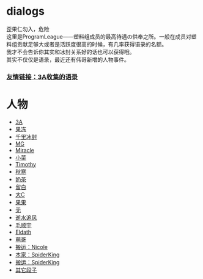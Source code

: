 # dialogs

歪果仁勿入，危险<br/>
这里是ProgramLeague——塑料组成员的最高待遇の供奉之所。一般在成员对塑料组贡献足够大或者是活跃度很高的时候，有几率获得语录的名额。<br/>
我才不会告诉你其实和冰封关系好的话也可以获得哦。<br/>
其实不仅仅是语录，最近还有伟哥新增的人物事件。

### [友情链接：3A收集的语录](https://github.com/DogeStudio/Doge_Quotations)

# 人物

+ [3A](./dialogs/3A.md)
+ [果冻](./dialogs/Jelly.md)
+ [千里冰封](./dialogs/ice1000.md)
+ [MG](./dialogs/MG.md)
+ [Miracle](./dialogs/Miracle.md)
+ [小菜](./dialogs/cai.md)
+ [Timothy](./dialogs/Timothy.md)
+ [秋寒](./dialogs/fallfreeze.md)
+ [奶茶](./dialogs/milktea.md)
+ [留白](./dialogs/keep%23ffffff.md)
+ [大C](./dialogs/Cecilia.md)
+ [果果](./dialogs/guo.md)
+ [无](./dialogs/no.md)
+ [逝水追风](./dialogs/lostwind.md)
+ [毛顺宇](./dialogs/mmmm.md)
+ [Eldath](./dialogs/Eldath.md)
+ [萌哥](./dialogs/paser.md)
+ [搬运：Nicole](https://github.com/sg-first/Doge_Quotations/blob/master/Nicole_Quotations.md)
+ [本家：SpiderKing](./dialogs/SpiderKing.md)
+ [搬运：SpiderKing](https://github.com/sg-first/Doge_Quotations/blob/master/spiderking_wiki.md)
+ [其它段子](./dialogs/free.md)
